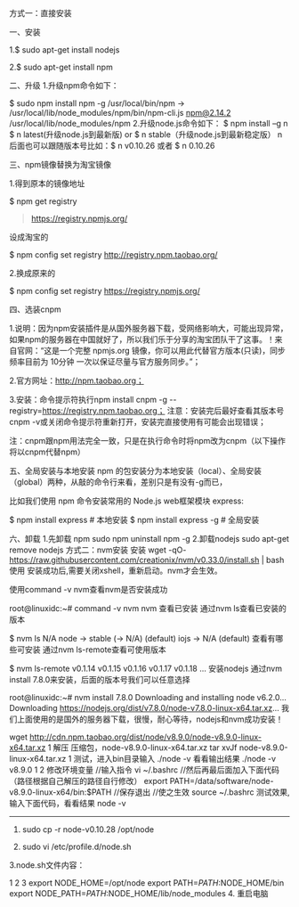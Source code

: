 方式一：直接安装

   一、安装

1.$ sudo apt-get install nodejs

2.$ sudo apt-get install npm

二、升级
    1.升级npm命令如下：

$ sudo npm install npm -g
/usr/local/bin/npm -> /usr/local/lib/node_modules/npm/bin/npm-cli.js
npm@2.14.2 /usr/local/lib/node_modules/npm
2.升级node.js命令如下：
$ npm install –g n
$ n latest(升级node.js到最新版)  or $ n stable（升级node.js到最新稳定版）
    n后面也可以跟随版本号比如：$ n v0.10.26 或者 $ n 0.10.26

三、npm镜像替换为淘宝镜像

 

1.得到原本的镜像地址

$ npm get registry 

> https://registry.npmjs.org/

设成淘宝的

$ npm config set registry http://registry.npm.taobao.org/

2.换成原来的

$ npm config set registry https://registry.npmjs.org/

 

四、选装cnpm

1.说明：因为npm安装插件是从国外服务器下载，受网络影响大，可能出现异常，如果npm的服务器在中国就好了，所以我们乐于分享的淘宝团队干了这事。！来自官网：“这是一个完整 npmjs.org 镜像，你可以用此代替官方版本(只读)，同步频率目前为 10分钟 一次以保证尽量与官方服务同步。”；

2.官方网址：http://npm.taobao.org；

3.安装：命令提示符执行npm install cnpm -g --registry=https://registry.npm.taobao.org；  注意：安装完后最好查看其版本号cnpm -v或关闭命令提示符重新打开，安装完直接使用有可能会出现错误；

注：cnpm跟npm用法完全一致，只是在执行命令时将npm改为cnpm（以下操作将以cnpm代替npm）

五、全局安装与本地安装
  npm 的包安装分为本地安装（local）、全局安装（global）两种，从敲的命令行来看，差别只是有没有-g而已，

   比如我们使用 npm 命令安装常用的 Node.js web框架模块 express:

$ npm install express          # 本地安装
$ npm install express -g       # 全局安装

六、卸载
1.先卸载 npm 
  sudo npm uninstall npm -g
2.卸载nodejs
  sudo apt-get remove nodejs
方式二：nvm安装
安装
wget -qO- https://raw.githubusercontent.com/creationix/nvm/v0.33.0/install.sh | bash
使用
安装成功后,需要关闭xshell，重新启动。nvm才会生效。

使用command -v nvm查看nvm是否安装成功

root@linuxidc:~# command -v nvm
nvm
查看已安装
通过nvm ls查看已安装的版本

$ nvm ls
            N/A
node -> stable (-> N/A) (default)
iojs -> N/A (default)
查看有哪些可安装
通过nvm ls-remote查看可使用版本

$ nvm ls-remote
        v0.1.14
        v0.1.15
        v0.1.16
        v0.1.17
        v0.1.18
...
安装nodejs
通过nvm install 7.8.0来安装，后面的版本号我们可以任意选择

root@linuxidc:~# nvm install 7.8.0
Downloading and installing node v6.2.0...
Downloading https://nodejs.org/dist/v7.8.0/node-v7.8.0-linux-x64.tar.xz...
我们上面使用的是国外的服务器下载，很慢，耐心等待，nodejs和nvm成功安装！

wget http://cdn.npm.taobao.org/dist/node/v8.9.0/node-v8.9.0-linux-x64.tar.xz
1
解压 压缩包，node-v8.9.0-linux-x64.tar.xz
 tar xvJf node-v8.9.0-linux-x64.tar.xz
1
测试，进入bin目录输入 ./node -v 看看输出结果
./node -v
v8.9.0
1
2
修改环境变量
//输入指令
vi ~/.bashrc
//然后再最后面加入下面代码（路径根据自己解压的路径自行修改）
export PATH=/data/software/node-v8.9.0-linux-x64/bin:$PATH
//保存退出
//使之生效
source ~/.bashrc
测试效果,输入下面代码，看看结果
 node -v

 ---------
 1. sudo cp -r node-v0.10.28  /opt/node

2. sudo vi /etc/profile.d/node.sh

3.node.sh文件内容：

1
2
3
export NODE_HOME=/opt/node
export PATH=$PATH:$NODE_HOME/bin
export NODE_PATH=$PATH:$NODE_HOME/lib/node_modules
 4. 重启电脑